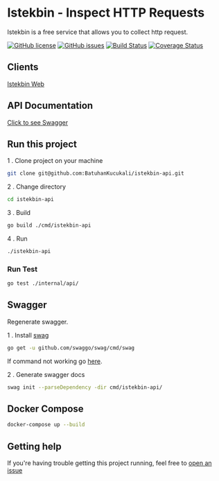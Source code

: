 # Istekbin - Inspect HTTP Requests

Istekbin is a free service that allows you to collect http request.

[![GitHub license](https://img.shields.io/github/license/BatuhanKucukali/istekbin-api)](https://github.com/BatuhanKucukali/istekbin-api/blob/master/LICENSE)
[![GitHub issues](https://img.shields.io/github/issues/BatuhanKucukali/istekbin-api)](https://github.com/BatuhanKucukali/istekbin-api/issues)
[![Build Status](https://travis-ci.org/BatuhanKucukali/istekbin-api.svg?branch=master)](https://travis-ci.org/BatuhanKucukali/istekbin-api)
[![Coverage Status](https://coveralls.io/repos/github/BatuhanKucukali/istekbin-api/badge.svg?branch=master)](https://coveralls.io/github/BatuhanKucukali/istekbin-api?branch=master)

## Clients
[Istekbin Web](https://github.com/BatuhanKucukali/istekbin-frontend)    

## API Documentation
[Click to see Swagger](https://api.istekbin.com/swagger/index.html)   

## Run this project

1 . Clone project on your machine
```bash
git clone git@github.com:BatuhanKucukali/istekbin-api.git
```
2 . Change directory
```bash
cd istekbin-api
```
3 . Build
```bash
go build ./cmd/istekbin-api
```
4 . Run
```bash
./istekbin-api
```

### Run Test ###
```bash
go test ./internal/api/
```

## Swagger
Regenerate swagger.

1 . Install [swag](https://github.com/swaggo/swag)
```bash
go get -u github.com/swaggo/swag/cmd/swag
```
If command not working go [here](https://github.com/swaggo/swag/issues/97#issuecomment-543134010).

2 . Generate swagger docs
```bash
swag init --parseDependency -dir cmd/istekbin-api/
```

## Docker Compose
```bash
docker-compose up --build
```

## Getting help ##

If you're having trouble getting this project running, feel free to [open an issue](https://github.com/BatuhanKucukali/istekbin-api/issues/new)



